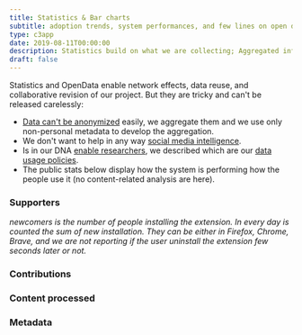 ```yaml
---
title: Statistics & Bar charts
subtitle: adoption trends, system performances, and few lines on open data
type: c3app
date: 2019-08-11T00:00:00
description: Statistics build on what we are collecting; Aggregated information to keep in check our system and our relevance
draft: false
---
```


Statistics and OpenData enable network effects, data reuse, and collaborative revision of our project. But they are tricky and can't be released carelessly:

* [Data can't be anonymized](https://www.theguardian.com/technology/2019/jul/23/anonymised-data-never-be-anonymous-enough-study-finds) easily, we aggregate them and we use only non-personal metadata to develop the aggregation.
* We don't want to help in any way [social media intelligence](https://responsibledata.io/social-media-intelligence-the-wayward-child-of-open-source-intelligence/).
* Is in our DNA [enable researchers](/data-activism), we described which are our [data usage policies](/what-we-collect).
* The public stats below display how the system is performing how the people use it (no content-related analysis are here).

<!-- the graphs are appended in the 'div'. the ID 
     are specify in static/js/pornhub-c3-impact.js 
     and the layout is hugo-theme-trex/layouts/c3app/single.html -->

### Supporters  
<div id="supporters-graph" class="c3graph"></div>

_newcomers is the number of people installing the extension. In every day is counted the sum of new installation. They can be either in Firefox, Chrome, Brave, and we are not reporting if the user uninstall the extension few seconds later or not._

### Contributions
<div id="contributions-graph" class="c3graph"></div>

### Content processed
<div id="processed-graph" class="c3graph"></div>

### Metadata 
<div id="metadata-graph" class="c3graph"></div>

